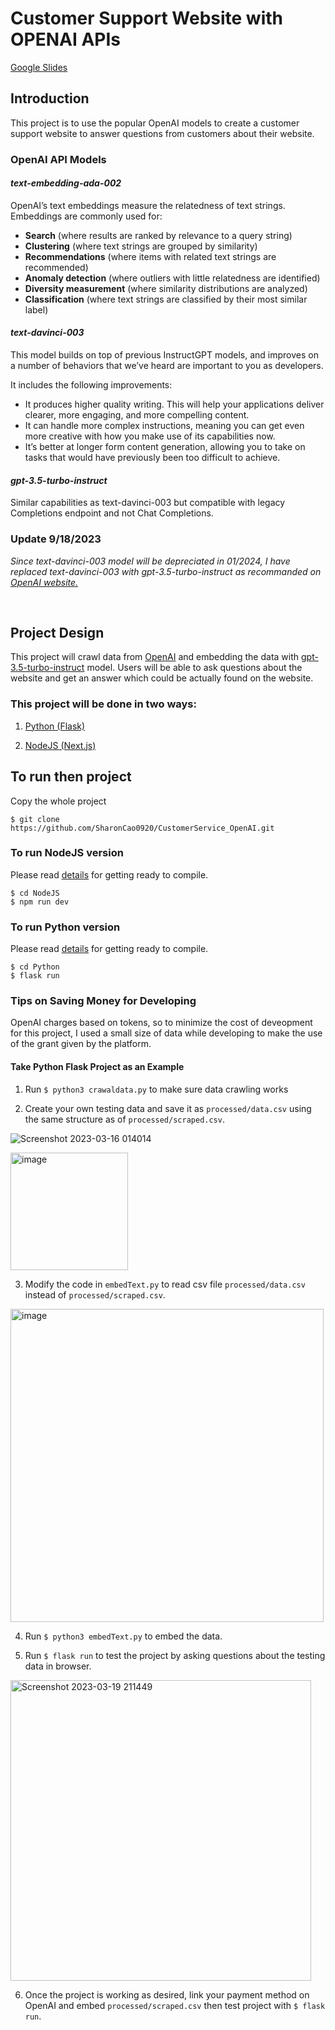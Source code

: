 # **Customer Support Website with OPENAI APIs**
[Google Slides](https://docs.google.com/presentation/d/110wkdPLv1HxS2wEj5NBrm1Br9f2UYO70l4Yxp-dtXrE/edit?usp=sharing)

## **Introduction**

This project is to use the popular OpenAI models to create a customer support website to answer questions from customers about their website.

### OpenAI API Models

#### *text-embedding-ada-002*

OpenAI’s text embeddings measure the relatedness of text strings. Embeddings are commonly used for:

* **Search** (where results are ranked by relevance to a query string)
* **Clustering** (where text strings are grouped by similarity)
* **Recommendations** (where items with related text strings are recommended)
* **Anomaly detection** (where outliers with little relatedness are identified)
* **Diversity measurement** (where similarity distributions are analyzed)
* **Classification** (where text strings are classified by their most similar label)

#### *text-davinci-003*

This model builds on top of previous InstructGPT models, and improves on a number of behaviors that we’ve heard are important to you as developers.

It includes the following improvements:
* It produces higher quality writing. This will help your applications deliver clearer, more engaging, and more compelling content.
* It can handle more complex instructions, meaning you can get even more creative with how you make use of its capabilities now.
* It’s better at longer form content generation, allowing you to take on tasks that would have previously been too difficult to achieve.

#### *gpt-3.5-turbo-instruct*

Similar capabilities as text-davinci-003 but compatible with legacy Completions endpoint and not Chat Completions.

### Update 9/18/2023
*Since text-davinci-003 model will be depreciated in 01/2024, I have replaced text-davinci-003 with gpt-3.5-turbo-instruct as recommanded on [OpenAI website.](https://platform.openai.com/docs/deprecations)*


<br>

## Project Design

This project will crawl data from [OpenAI](www.openai.com) and embedding the data with [gpt-3.5-turbo-instruct](https://platform.openai.com/docs/models/gpt-3-5) model. Users will be able to ask questions about the website and get an answer which could be actually found on the website.

### This project will be done in two ways:

1. [Python (Flask)](https://github.com/SharonCao0920/CustomerService_OpenAI/tree/main/Python)

2. [NodeJS (Next.js)](https://github.com/SharonCao0920/CustomerService_OpenAI/tree/main/NodeJS)

## To run then project

Copy the whole project

```
$ git clone https://github.com/SharonCao0920/CustomerService_OpenAI.git
```
### To run NodeJS version

Please read [details](https://github.com/SharonCao0920/CustomerService_OpenAI/tree/main/NodeJS) for getting ready to compile.

```
$ cd NodeJS
$ npm run dev
```

### To run Python version

Please read [details](https://github.com/SharonCao0920/CustomerService_OpenAI/tree/main/Python) for getting ready to compile.

```
$ cd Python
$ flask run
```

### **Tips on Saving Money for Developing**

OpenAI charges based on tokens, so to minimize the cost of deveopment for this project, I used a small size of data while developing to make the use of the grant given by the platform.

#### **Take Python Flask Project as an Example**

1. Run ```$ python3 crawaldata.py``` to make sure data crawling works

2. Create your own testing data and save it as ```processed/data.csv``` using the same structure as of ```processed/scraped.csv```. 

![Screenshot 2023-03-16 014014](https://user-images.githubusercontent.com/54694766/228060450-1c657372-08d7-41cf-b304-af291a6101e4.png)

<img width="188" alt="image" src="https://user-images.githubusercontent.com/54694766/228059942-d5662acf-14f2-4a91-8772-0bc83d7667ac.png">

3. Modify the code in ```embedText.py``` to read csv file ```processed/data.csv``` instead of ```processed/scraped.csv```.

<img width="501" alt="image" src="https://user-images.githubusercontent.com/54694766/228060086-213d5f85-beed-4afc-aabf-605ad3b2d60a.png">

4. Run ```$ python3 embedText.py``` to embed the data.

5. Run ```$ flask run``` to test the project by asking questions about the testing data in browser. 

<img width="481" alt="Screenshot 2023-03-19 211449" src="https://user-images.githubusercontent.com/54694766/228060541-47a04fdb-185f-474f-9de5-4954b2c27f6c.png">

6. Once the project is working as desired, link your payment method on OpenAI and embed ```processed/scraped.csv``` then test project with ```$ flask run```.
